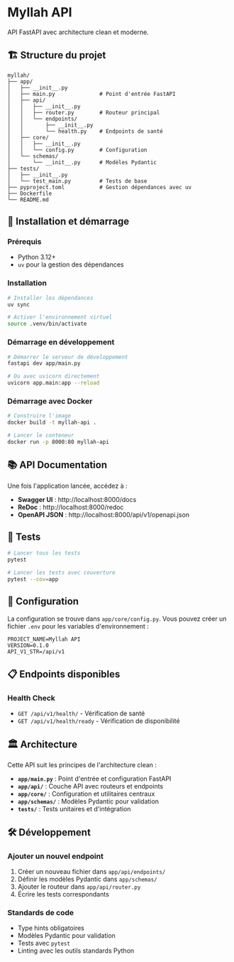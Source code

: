 # Myllah API

API FastAPI avec architecture clean et moderne.

## 🏗️ Structure du projet

```
myllah/
├── app/
│   ├── __init__.py
│   ├── main.py              # Point d'entrée FastAPI
│   ├── api/
│   │   ├── __init__.py
│   │   ├── router.py        # Routeur principal
│   │   └── endpoints/
│   │       ├── __init__.py
│   │       └── health.py    # Endpoints de santé
│   ├── core/
│   │   ├── __init__.py
│   │   └── config.py        # Configuration
│   └── schemas/
│       └── __init__.py      # Modèles Pydantic
├── tests/
│   ├── __init__.py
│   └── test_main.py         # Tests de base
├── pyproject.toml           # Gestion dépendances avec uv
├── Dockerfile
└── README.md
```

## 🚀 Installation et démarrage

### Prérequis
- Python 3.12+
- `uv` pour la gestion des dépendances

### Installation
```bash
# Installer les dépendances
uv sync

# Activer l'environnement virtuel
source .venv/bin/activate
```

### Démarrage en développement
```bash
# Démarrer le serveur de développement
fastapi dev app/main.py

# Ou avec uvicorn directement
uvicorn app.main:app --reload
```

### Démarrage avec Docker
```bash
# Construire l'image
docker build -t myllah-api .

# Lancer le conteneur
docker run -p 8000:80 myllah-api
```

## 📚 API Documentation

Une fois l'application lancée, accédez à :
- **Swagger UI** : http://localhost:8000/docs
- **ReDoc** : http://localhost:8000/redoc
- **OpenAPI JSON** : http://localhost:8000/api/v1/openapi.json

## 🧪 Tests

```bash
# Lancer tous les tests
pytest

# Lancer les tests avec couverture
pytest --cov=app
```

## 🔧 Configuration

La configuration se trouve dans `app/core/config.py`. Vous pouvez créer un fichier `.env` pour les variables d'environnement :

```env
PROJECT_NAME=Myllah API
VERSION=0.1.0
API_V1_STR=/api/v1
```

## 📋 Endpoints disponibles

### Health Check
- `GET /api/v1/health/` - Vérification de santé
- `GET /api/v1/health/ready` - Vérification de disponibilité

## 🏛️ Architecture

Cette API suit les principes de l'architecture clean :

- **`app/main.py`** : Point d'entrée et configuration FastAPI
- **`app/api/`** : Couche API avec routeurs et endpoints
- **`app/core/`** : Configuration et utilitaires centraux
- **`app/schemas/`** : Modèles Pydantic pour validation
- **`tests/`** : Tests unitaires et d'intégration

## 🛠️ Développement

### Ajouter un nouvel endpoint

1. Créer un nouveau fichier dans `app/api/endpoints/`
2. Définir les modèles Pydantic dans `app/schemas/`
3. Ajouter le routeur dans `app/api/router.py`
4. Écrire les tests correspondants

### Standards de code

- Type hints obligatoires
- Modèles Pydantic pour validation
- Tests avec `pytest`
- Linting avec les outils standards Python